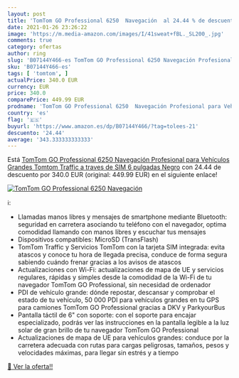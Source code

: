 ```yaml
---
layout: post
title: 'TomTom GO Professional 6250  Navegación  al 24.44 % de descuento'
date: 2021-01-26 23:26:22
image: 'https://m.media-amazon.com/images/I/41sweat+fBL._SL200_.jpg'
comments: true
category: ofertas
author: ring
slug: 'B07144Y466-es TomTom GO Professional 6250 Navegación Profesional para...'
sku: 'B07144Y466-es'
tags: [ 'tomtom', ]
actualPrice: 340.0 EUR
currency: EUR
price: 340.0
comparePrice: 449.99 EUR
prodname: 'TomTom GO Professional 6250  Navegación Profesional para Vehículos Grandes  Tomtom Traffic a traves de SIM  6 pulgadas  Negro'
country: 'es'
flag: '🇪🇸'
buyurl: 'https://www.amazon.es/dp/B07144Y466/?tag=tolees-21'
descuento: '24.44'
average: '343.333333333333'
---
```


Está [TomTom GO Professional 6250  Navegación Profesional para Vehículos Grandes  Tomtom Traffic a traves de SIM  6 pulgadas  Negro](https://www.amazon.es/dp/B07144Y466/?tag=tolees-21) con 24.44 de descuento por 340.0 EUR (original: 449.99 EUR) en el siguiente enlace!

[![TomTom GO Professional 6250  Navegación ](https://m.media-amazon.com/images/I/41sweat+fBL._SL200_.jpg)](https://www.amazon.es/dp/B07144Y466/?tag=tolees-21)

ℹ️:

- Llamadas manos libres y mensajes de smartphone mediante Bluetooth: seguridad en carretera asociando tu teléfono con el navegador, optima comodidad llamando con manos libres y escuchar tus mensajes
- Dispositivos compatibles: MicroSD (TransFlash)
- TomTom Traffic y Servicios TomTom con la tarjeta SIM integrada: evita atascos y conoce tu hora de llegada precisa, conduce de forma segura sabiendo cuándo frenar gracias a los avisos de atascos
- Actualizaciones con Wi-Fi: actualizaciones de mapa de UE y servicios regulares, rápidas y simples desde la comodidad de la Wi-Fi de tu navegador TomTom GO Professional, sin necesidad de ordenador
- PDI de vehículo grande: dónde repostar, descansar y comprobar el estado de tu vehículo, 50 000 PDI para vehículos grandes en tu GPS para camiones TomTom GO Professional gracias a DKV y ParkyourBus
- Pantalla táctil de 6" con soporte: con el soporte para encajar especializado, podrás ver las instrucciones en la pantalla legible a la luz solar de gran brillo de tu navegador TomTom GO Professional
- Actualizaciones de mapa de UE para vehículos grandes: conduce por la carretera adecuada con rutas para cargas peligrosas, tamaños, pesos y velocidades máximas, para llegar sin estrés y a tiempo

[🛒 Ver la oferta!!](https://www.amazon.es/dp/B07144Y466/?tag=tolees-21)
